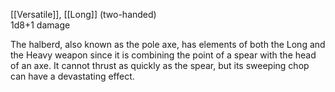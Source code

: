 [[Versatile]], [[Long]] (two-handed)<br>1d8+1 damage

The halberd, also known as the pole axe, has elements of both the Long and the Heavy weapon since it is combining the point of a spear with the head of an axe. It cannot thrust as quickly as the spear, but its sweeping chop can have a devastating effect.